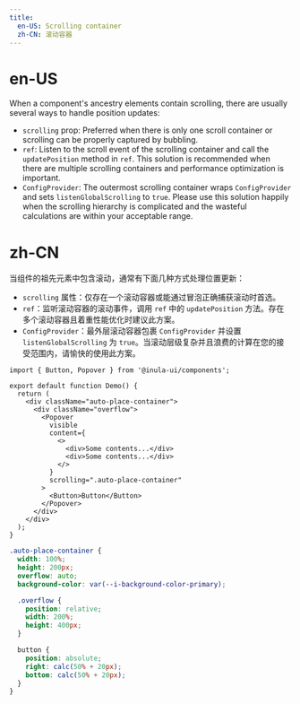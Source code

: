 ```yaml
---
title:
  en-US: Scrolling container
  zh-CN: 滚动容器
---
```


# en-US

When a component's ancestry elements contain scrolling, there are usually several ways to handle position updates:

- `scrolling` prop: Preferred when there is only one scroll container or scrolling can be properly captured by bubbling.
- `ref`: Listen to the scroll event of the scrolling container and call the `updatePosition` method in `ref`. This solution is recommended when there are multiple scrolling containers and performance optimization is important.
- `ConfigProvider`: The outermost scrolling container wraps `ConfigProvider` and sets `listenGlobalScrolling` to `true`. Please use this solution happily when the scrolling hierarchy is complicated and the wasteful calculations are within your acceptable range.

# zh-CN

当组件的祖先元素中包含滚动，通常有下面几种方式处理位置更新：

- `scrolling` 属性：仅存在一个滚动容器或能通过冒泡正确捕获滚动时首选。
- `ref`：监听滚动容器的滚动事件，调用 `ref` 中的 `updatePosition` 方法。存在多个滚动容器且着重性能优化时建议此方案。
- `ConfigProvider`：最外层滚动容器包裹 `ConfigProvider` 并设置 `listenGlobalScrolling` 为 `true`。当滚动层级复杂并且浪费的计算在您的接受范围内，请愉快的使用此方案。

```tsx
import { Button, Popover } from '@inula-ui/components';

export default function Demo() {
  return (
    <div className="auto-place-container">
      <div className="overflow">
        <Popover
          visible
          content={
            <>
              <div>Some contents...</div>
              <div>Some contents...</div>
            </>
          }
          scrolling=".auto-place-container"
        >
          <Button>Button</Button>
        </Popover>
      </div>
    </div>
  );
}
```

```scss
.auto-place-container {
  width: 100%;
  height: 200px;
  overflow: auto;
  background-color: var(--i-background-color-primary);

  .overflow {
    position: relative;
    width: 200%;
    height: 400px;
  }

  button {
    position: absolute;
    right: calc(50% + 20px);
    bottom: calc(50% + 20px);
  }
}
```

